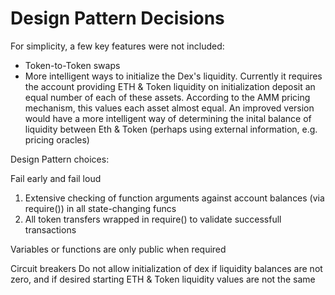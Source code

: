 # Design Pattern Decisions

For simplicity, a few key features were not included:
* Token-to-Token swaps
* More intelligent ways to initialize the Dex's liquidity. Currently it requires the account providing ETH & Token liquidity on initialization deposit an equal number of each of these assets. According to the AMM pricing mechanism, this values each asset almost equal. An improved version would have a more intelligent way of determining the inital balance of liquidity between Eth & Token (perhaps using external information, e.g. pricing oracles)

Design Pattern choices:

Fail early and fail loud
1.  Extensive checking of function arguments against account balances (via require()) in all state-changing funcs
2.  All token transfers wrapped in require() to validate successfull transactions

Variables or functions are only public when required

Circuit breakers
Do not allow initialization of dex if liquidity balances are not zero, and if desired starting ETH & Token liquidity values are not the same